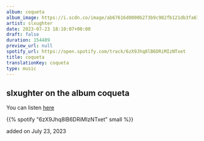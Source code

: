 ```yaml
---
album: coqueta
album_image: https://i.scdn.co/image/ab67616d0000b273b9c982fb121db3fa678134e1
artist: slxughter
date: 2023-07-23 18:10:07+00:00
draft: false
duration: 154489
preview_url: null
spotify_url: https://open.spotify.com/track/6zX9Jhq8lB6DRiMIzNTxet
title: coqueta
translationKey: coqueta
type: music
---
```


## slxughter on the album coqueta

You can listen [here](https://open.spotify.com/track/6zX9Jhq8lB6DRiMIzNTxet)

{{% spotify "6zX9Jhq8lB6DRiMIzNTxet" small %}}

added on July 23, 2023